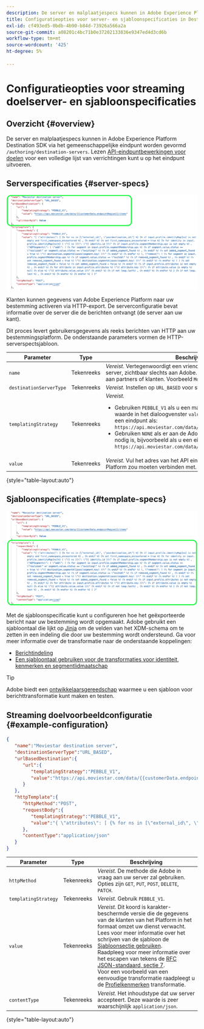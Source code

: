 ```yaml
---
description: De server en malplaatjespecs kunnen in Adobe Experience Platform Destination SDK via het gemeenschappelijke eindpunt `/authoring/bestemmings-servers worden gevormd.
title: Configuratieopties voor server- en sjabloonspecificaties in Destination SDK
exl-id: cf493ed5-0bdb-4b90-b84d-73926a566a2a
source-git-commit: a08201c4bc71b0e37202133836e9347ed4d3cd6b
workflow-type: tm+mt
source-wordcount: '425'
ht-degree: 5%

---
```


# Configuratieopties voor streaming doelserver- en sjabloonspecificaties

## Overzicht {#overview}

De server en malplaatjespecs kunnen in Adobe Experience Platform Destination SDK via het gemeenschappelijke eindpunt worden gevormd `/authoring/destination-servers`. Lezen [API-eindpuntbewerkingen voor doelen](./destination-server-api.md) voor een volledige lijst van verrichtingen kunt u op het eindpunt uitvoeren.

## Serverspecificaties {#server-specs}

![Serverconfiguratie gemarkeerd](./assets/server-configuration.png)

Klanten kunnen gegevens van Adobe Experience Platform naar uw bestemming activeren via HTTP-export. De serverconfiguratie bevat informatie over de server die de berichten ontvangt (de server aan uw kant).

Dit proces levert gebruikersgegevens als reeks berichten van HTTP aan uw bestemmingsplatform. De onderstaande parameters vormen de HTTP-serverspectsjabloon.

| Parameter | Type | Beschrijving |
|---|---|---|
| `name` | Tekenreeks | *Vereist.* Vertegenwoordigt een vriendschappelijke naam van uw server, zichtbaar slechts aan Adobe. Deze naam is niet zichtbaar aan partners of klanten. Voorbeeld `Moviestar destination server`. |
| `destinationServerType` | Tekenreeks | *Vereist.* Instellen op `URL_BASED` voor streamingdoelen. |
| `templatingStrategy` | Tekenreeks | *Vereist.* <ul><li>Gebruiken `PEBBLE_V1` als u een macro in plaats van een vaste waarde in het dialoogvenster `value` veld. Gebruik deze optie als u een eindpunt als: `https://api.moviestar.com/data/{{customerData.region}}/items` </li><li> Gebruiken `NONE` als er aan de Adobe zijde geen transformatie nodig is, bijvoorbeeld als u een eindpunt hebt, zoals: `https://api.moviestar.com/data/items` </li></ul> |
| `value` | Tekenreeks | *Vereist.* Vul het adres van het API eindpunt in dat Experience Platform zou moeten verbinden met. |

{style=&quot;table-layout:auto&quot;}

## Sjabloonspecificaties {#template-specs}

![Sjabloonconfiguratie gemarkeerd](./assets/template-configuration.png)

Met de sjabloonspecificatie kunt u configureren hoe het geëxporteerde bericht naar uw bestemming wordt opgemaakt. Adobe gebruikt een sjabloontaal die lijkt op [Jinja](https://jinja.palletsprojects.com/en/2.11.x/) om de velden van het XDM-schema om te zetten in een indeling die door uw bestemming wordt ondersteund. Ga voor meer informatie over de transformatie naar de onderstaande koppelingen:

* [Berichtindeling](./message-format.md)
* [Een sjabloontaal gebruiken voor de transformaties voor identiteit, kenmerken en segmentlidmaatschap ](./message-format.md#using-templating)

>[!TIP]
>
>Adobe biedt een [ontwikkelaarsgereedschap](./create-template.md) waarmee u een sjabloon voor berichttransformatie kunt maken en testen.

## Streaming doelvoorbeeldconfiguratie  {#example-configuration}

```json
{
   "name":"Moviestar destination server",
   "destinationServerType":"URL_BASED",
   "urlBasedDestination":{
      "url":{
         "templatingStrategy":"PEBBLE_V1",
         "value":"https://api.moviestar.com/data/{{customerData.endpointRegion}}/items"
      }
   },
   "httpTemplate":{
      "httpMethod":"POST",
      "requestBody":{
         "templatingStrategy":"PEBBLE_V1",
         "value":"{ \"attributes\": [ {% for ns in [\"external_id\", \"yourdestination_id\"] %} {% if input.profile.identityMap[ns] is not empty and first_namespace_encountered %} , {% endif %} {% set first_namespace_encountered = true %} {% for identity in input.profile.identityMap[ns]%} { \"{{ ns }}\": \"{{ identity.id }}\" {% if input.profile.segmentMembership.ups is not empty %} , \"AEPSegments\": { \"add\": [ {% for segment in input.profile.segmentMembership.ups %} {% if segment.value.status == \"realized\" or segment.value.status == \"existing\" %} {% if added_segment_found %} , {% endif %} {% set added_segment_found = true %} \"{{ destination.segmentAliases[segment.key] }}\" {% endif %} {% endfor %} ], \"remove\": [ {% for segment in input.profile.segmentMembership.ups %} {% if segment.value.status == \"exited\" %} {% if removed_segment_found %} , {% endif %} {% set removed_segment_found = true %} \"{{ destination.segmentAliases[segment.key] }}\" {% endif %} {% endfor %} ] } {% set removed_segment_found = false %} {% set added_segment_found = false %} {% endif %} {% if input.profile.attributes is not empty %} , {% endif %} {% for attribute in input.profile.attributes %} \"{{ attribute.key }}\": {% if attribute.value is empty %} null {% else %} \"{{ attribute.value.value }}\" {% endif %} {% if not loop.last%} , {% endif %} {% endfor %} } {% if not loop.last %} , {% endif %} {% endfor %} {% endfor %} ] }"
      },
      "contentType":"application/json"
   }
}
```

| Parameter | Type | Beschrijving |
|---|---|---|
| `httpMethod` | Tekenreeks | *Vereist.* De methode die Adobe in vraag aan uw server zal gebruiken. Opties zijn `GET`, `PUT`, `POST`, `DELETE`, `PATCH`. |
| `templatingStrategy` | Tekenreeks | *Vereist.* Gebruik `PEBBLE_V1`. |
| `value` | Tekenreeks | *Vereist.* Dit koord is karakter-beschermde versie die de gegevens van de klanten van het Platform in het formaat omzet uw dienst verwacht. <br> Lees voor meer informatie over het schrijven van de sjabloon de [Sjabloonsectie gebruiken](./message-format.md#using-templating). <br> Raadpleeg voor meer informatie over het escapen van tekens de [RFC JSON-standaard, sectie 7](https://tools.ietf.org/html/rfc8259#section-7). <br> Voor een voorbeeld van een eenvoudige transformatie raadpleegt u de [Profielkenmerken](./message-format.md#attributes) transformatie. |
| `contentType` | Tekenreeks | *Vereist.* Het inhoudstype dat uw server accepteert. Deze waarde is zeer waarschijnlijk `application/json`. |

{style=&quot;table-layout:auto&quot;}